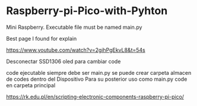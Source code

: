 # Raspberry-pi-Pico-with-Pyhton
Mini Raspberry. Executable file must be named   main.py

Best page I found for explain

https://www.youtube.com/watch?v=2gihPgEkvL8&t=54s   

Desconectar SSD1306 oled para cambiar code

code ejecutable siempre debe ser main.py
se puede crear carpeta almacen de codes dentro del Dispositivo
Para su posterior uso como main.py code en carpeta principal

https://rk.edu.pl/en/scripting-electronic-components-raspberry-pi-pico/
